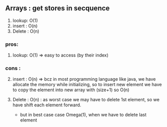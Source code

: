 ## Arrays : get stores in secquence

1. lookup: O(1)
2. insert : O(n)
3. Delete : O(n)

### pros:

1. lookup: O(1) => easy to access (by their index)

### cons :

2. insert : O(n) => bcz in most programming language like java, we have allocate the memory while initializing, so to insert new element we have to copy the element into new array with (size+1) so O(n)

3. Delete : O(n) : as worst case we may have to delete 1st element, so we have shift each element forward.
   - but in best case case Omega(1), when we have to delete last element
